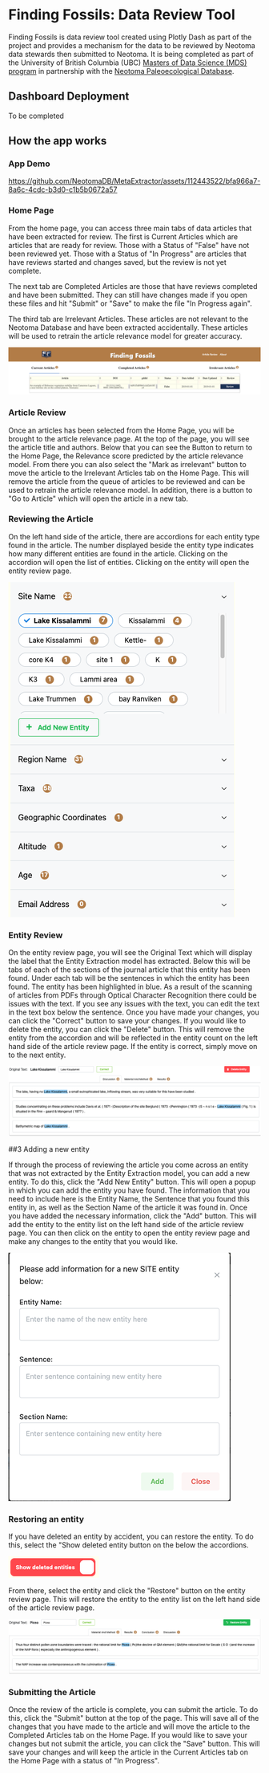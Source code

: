# Finding Fossils: Data Review Tool

Finding Fossils is data review tool created using Plotly Dash as part of the project and provides a mechanism for the data to be reviewed by Neotoma data stewards then submitted to Neotoma. It is being completed as part of the University of British Columbia (UBC) [Masters of Data Science (MDS) program](https://masterdatascience.ubc.ca/) in partnership with the [Neotoma Paleoecological Database](http://neotomadb.org).

## Dashboard Deployment

To be completed

## How the app works

### App Demo

https://github.com/NeotomaDB/MetaExtractor/assets/112443522/bfa966a7-8a6c-4cdc-b3d0-c1b5b0672a57

### Home Page

From the home page, you can access three main tabs of data articles that have been extracted for review. The first is Current Articles which are articles that are ready for review. Those with a Status of "False" have not been reviewed yet. Those with a Status of "In Progress" are articles that have reviews started and changes saved, but the review is not yet complete.

The next tab are Completed Articles are those that have reviews completed and have been submitted. They can still have changes made if you open these files and hit "Submit" or "Save" to make the file "In Progress again".

The third tab are Irrelevant Articles. These articles are not relevant to the Neotoma Database and have been extracted accidentally. These articles will be used to retrain the article relevance model for greater accuracy.

![Home Page](assets/about_assets/home.png)

### Article Review

Once an articles has been selected from the Home Page, you will be brought to the article relevance page. At the top of the page, you will see the article title and authors. Below that you can see the Button to return to the Home Page, the Relevance score predicted by the article relevance model. From there you can also select the "Mark as irrelevant" button to move the article to the Irrelevant Articles tab on the Home Page. This will remove the article from the queue of articles to be reviewed and can be used to retrain the article relevance model. In addition, there is a button to "Go to Article" which will open the article in a new tab.

### Reviewing the Article

On the left hand side of the article, there are accordions for each entity type found in the article. The number displayed beside the entity type indicates how many different entities are found in the article. Clicking on the accordion will open the list of entities. Clicking on the entity will open the entity review page. 

![Accordions](assets/about_assets/accordions.png)

### Entity Review

On the entity review page, you will see the Original Text which will display the label that the Entity Extraction model has extracted. Below this will be tabs of each of the sections of the journal article that this entity has been found. Under each tab will be the sentences in which the entity has been found. The entity has been highlighted in blue. As a result of the scanning of articles from PDFs through Optical Character Recognition there could be issues with the text. If you see any issues with the text, you can edit the text in the text box below the sentence. Once you have made your changes, you can click the "Correct" button to save your changes. If you would like to delete the entity, you can click the "Delete" button. This will remove the entity from the accordion and will be reflected in the entity count on the left hand side of the article review page. If the entity is correct, simply move on to the next entity.

![Entity Review](assets/about_assets/entity_review.png)

##3 Adding a new entity

If through the process of reviewing the article you come across an entity that was not extracted by the Entity Extraction model, you can add a new entity. To do this, click the "Add New Entity" button. This will open a popup in which you can add the entity you have found. The information that you need to include here is the Entity Name, the Sentence that you found this entity in, as well as the Section Name of the article it was found in. Once you have added the necessary information, click the "Add" button. This will add the entity to the entity list on the left hand side of the article review page. You can then click on the entity to open the entity review page and make any changes to the entity that you would like.

![Add New Entity](assets/about_assets/new_entity.png)

### Restoring an entity

If you have deleted an entity by accident, you can restore the entity. To do this, select the "Show deleted entity button on the below the accordions.

![Show Deleted Entity](assets/about_assets/deleted_toggle.png)

From there, select the entity and click the "Restore" button on the entity review page. This will restore the entity to the entity list on the left hand side of the article review page.

![Restore Entity](assets/about_assets/restore.png)

### Submitting the Article

Once the review of the article is complete, you can submit the article. To do this, click the "Submit" button at the top of the page. This will save all of the changes that you have made to the article and will move the article to the Completed Articles tab on the Home Page. If you would like to save your changes but not submit the article, you can click the "Save" button. This will save your changes and will keep the article in the Current Articles tab on the Home Page with a status of "In Progress".
